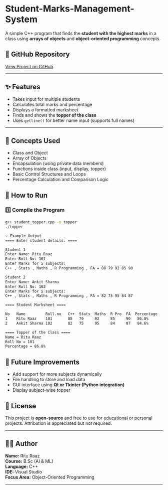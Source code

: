 # Student-Marks-Management-System

A simple C++ program that finds the **student with the highest marks** in a class using **arrays of objects** and **object-oriented programming** concepts.

## 🔗 GitHub Repository  
[View Project on GitHub]([https://github.com/Ritu-Raj64/Student-Marks-Management-System](https://github.com/Ritu-Raj64/Student-Marks-Management-System/blob/main/marksheet.cpp))

---

## ✨ Features

- Takes input for multiple students  
- Calculates total marks and percentage  
- Displays a formatted marksheet  
- Finds and shows the **topper of the class**  
- Uses `getline()` for better name input (supports full names)

---

## 📘 Concepts Used

- Class and Object  
- Array of Objects  
- Encapsulation (using private data members)  
- Functions inside class (input, display, topper)  
- Basic Control Structures and Loops  
- Percentage Calculation and Comparison Logic  


## 🚀 How to Run

### 1️⃣ Compile the Program
```bash
g++ student_topper.cpp -o topper
./topper

💡 Example Output
==== Enter student details: ====

Student 1
Enter Name: Ritu Raaz
Enter Roll No: 101
Enter Marks for 5 subjects: 
C++ , Stats , Maths , R Programming , FA = 88 79 92 85 90

Student 2
Enter Name: Ankit Sharma
Enter Roll No: 102
Enter Marks for 5 subjects: 
C++ , Stats , Maths , R Programming , FA = 82 75 95 84 87

==== Student Marksheet ====

No   Name         Roll.no   C++  Stats  Maths  R Pro  FA  Percentage
1    Ritu Raaz    101       88   79     92     85     90   86.8%
2    Ankit Sharma 102       82   75     95     84     87   84.6%

==== Topper of the Class ====
Name = Ritu Raaz  
Roll No = 101  
Percentage = 86.8%
```
## 🔧 Future Improvements

- Add support for more subjects dynamically
- File handling to store and load data
- GUI interface using **Qt or Tkinter (Python integration)**
- Display subject-wise topper

## 🪪 License

This project is **open-source** and free to use for educational or personal projects.
Attribution is appreciated but not required.

---

## 🧑‍💻 Author

**Name:** Ritu Raaz  
**Course:** B.Sc (AI & ML)  
**Language:** C++  
**IDE:** Visual Studio  
**Focus Area:** Object-Oriented Programming  

---
